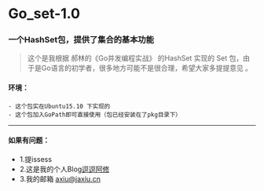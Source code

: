 # Go_set-1.0

### 一个HashSet包，提供了集合的基本功能
> 这个是我根据  郝林的《Go并发编程实战》 的HashSet 实现的 Set 包，由于是Go语言的初学者，很多地方可能不是很合理，希望大家多提提意见 。

#### 环境：
	- 这个包实在Ubuntu15.10 下实现的
	- 这个包加入GoPath即可直接使用（包已经安装在了pkg目录下）


---
#### 如果有问题：
- 1.提issess
- 2.这是我的个人Blog[逗逗阿修](http://blog.jaxiu.cn "逗逗阿修")
- 3.我的邮箱 axiu@jaxiu.cn 